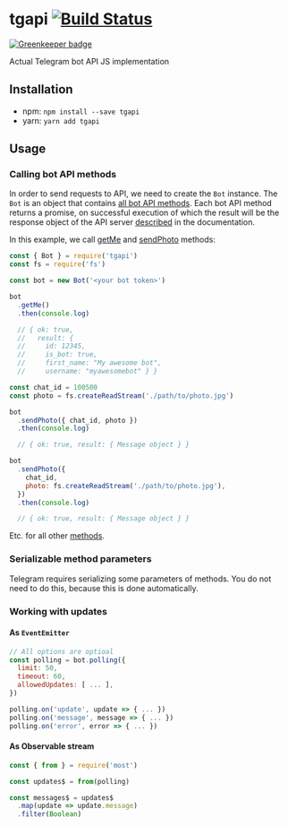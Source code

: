 # tgapi [![Build Status][status-img]][status-url]

[![Greenkeeper badge](https://badges.greenkeeper.io/bigslycat/tgapi.svg)](https://greenkeeper.io/)

Actual Telegram bot API JS implementation

## Installation

- npm: `npm install --save tgapi`
- yarn: `yarn add tgapi`

## Usage

### Calling bot API methods

In order to send requests to API, we need to create the `Bot` instance.
The `Bot` is an object that contains [all bot API methods][Available methods].
Each bot API method returns a promise, on successful execution of which the
result will be the response object of the API server
[described][Making requests] in the documentation.

In this example, we call [getMe][] and [sendPhoto][] methods:

```javascript
const { Bot } = require('tgapi')
const fs = require('fs')

const bot = new Bot('<your bot token>')

bot
  .getMe()
  .then(console.log)

  // { ok: true,
  //   result: {
  //     id: 12345,
  //     is_bot: true,
  //     first_name: "My awesome bot",
  //     username: "myawesomebot" } }

const chat_id = 100500
const photo = fs.createReadStream('./path/to/photo.jpg')

bot
  .sendPhoto({ chat_id, photo })
  .then(console.log)

  // { ok: true, result: { Message object } }

bot
  .sendPhoto({
    chat_id,
    photo: fs.createReadStream('./path/to/photo.jpg'),
  })
  .then(console.log)

  // { ok: true, result: { Message object } }
```

Etc. for all other [methods][Available methods].

### Serializable method parameters

Telegram requires serializing some parameters of methods. You do not need to do
this, because this is done automatically.

### Working with updates

#### As `EventEmitter`

```js
// All options are optioal
const polling = bot.polling({
  limit: 50,
  timeout: 60,
  allowedUpdates: [ ... ],
})

polling.on('update', update => { ... })
polling.on('message', message => { ... })
polling.on('error', error => { ... })
```

#### As Observable stream

```js
const { from } = require('most')

const updates$ = from(polling)

const messages$ = updates$
  .map(update => update.message)
  .filter(Boolean)
```

[API]: https://core.telegram.org/bots/API
[Making requests]: https://core.telegram.org/bots/API#making-requests
[Available methods]: https://core.telegram.org/bots/API#available-methods
[getMe]: https://core.telegram.org/bots/API#getme
[getUpdates]: https://core.telegram.org/bots/API#getupdates
[sendPhoto]: https://core.telegram.org/bots/API#sendphoto
[Update]: https://core.telegram.org/bots/API#update

[Flow]: https://flow.org/

[status-url]: https://travis-ci.org/bigslycat/tgapi
[status-img]: https://travis-ci.org/bigslycat/tgapi.svg?branch=master
